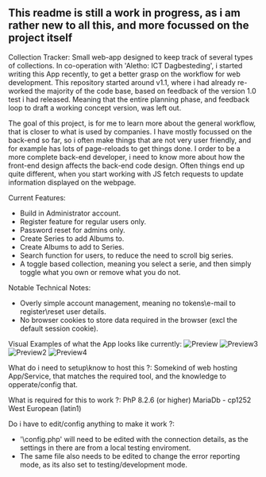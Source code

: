 ## This readme is still a work in progress, as i am rather new to all this, and more focussed on the project itself

Collection Tracker:
  Small web-app designed to keep track of several types of collections.
  In co-operation with 'Aletho: ICT Dagbesteding', i started writing this App recently, to get a better grasp on the workflow for web development.
  This repository started around v1.1, where i had already re-worked the majority of the code base, based on feedback of the version 1.0 test i had released.
  Meaning that the entire planning phase, and feedback loop to draft a working concept version, was left out.

  The goal of this project, is for me to learn more about the general workflow, that is closer to what is used by companies.
  I have mostly focussed on the back-end so far, so i often make things that are not very user friendly, and for example has lots of page-reloads to get things done.
  I order to be a more complete back-end developer, i need to know more about how the front-end design affects the back-end code design.
  Often things end up quite different, when you start working with JS fetch requests to update information displayed on the webpage.

Current Features:
  - Build in Administrator account.
  - Register feature for regular users only.
  - Password reset for admins only.
  - Create Series to add Albums to.
  - Create Albums to add to Series.
  - Search function for users, to reduce the need to scroll big series.
  - A toggle based collection, meaning you select a serie, and then simply toggle what you own or remove what you do not.

Notable Technical Notes:
  - Overly simple account management, meaning no tokens\e-mail to register\reset user details.
  - No browser cookies to store data required in the browser (excl the default session cookie).

Visual Examples of what the App looks like currently:
![Preview](https://github.com/Lordbufu/CollectionTracker/assets/19768243/3b6feae5-a5d9-4e58-888a-95aea0d0ba6d)
![Preview3](https://github.com/Lordbufu/CollectionTracker/assets/19768243/08566c27-c420-42dc-9230-8ff3d5bc466f)
![Preview2](https://github.com/Lordbufu/CollectionTracker/assets/19768243/e7b21f20-8f13-41f3-a1cd-6c37480274c7)
![Preview4](https://github.com/Lordbufu/CollectionTracker/assets/19768243/6fab3805-8b8d-4dad-abc5-e798bb7b91e8)


What do i need to setup\know to host this ?:
  Somekind of web hosting App/Service, that matches the required tool, and the knowledge to opperate/config that.
  
What is required for this to work ?:
  PhP 8.2.6 (or higher)
  MariaDb - cp1252 West European (latin1)

Do i have to edit/config anything to make it work ?:
  - '\config.php' will need to be edited with the connection details, as the settings in there are from a local testing enviroment.
  - The same file also needs to be edited to change the error reporting mode, as its also set to testing/development mode.






